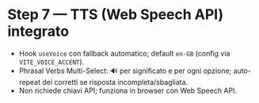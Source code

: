 # Step 7 — TTS (Web Speech API) integrato
- Hook `useVoice` con fallback automatico; default `en-GB` (config via `VITE_VOICE_ACCENT`).
- Phrasal Verbs Multi-Select: 🔊 per significato e per ogni opzione; auto-repeat dei corretti se risposta incompleta/sbagliata.
- Non richiede chiavi API; funziona in browser con Web Speech API.
